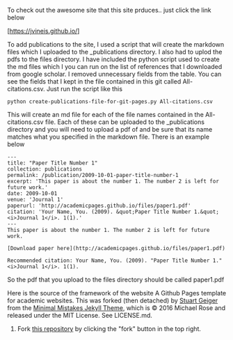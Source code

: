To check out the awesome site that this site prduces.. just click the link below

[https://jvineis.github.io/]

To add publications to the site, I used a script that will create the markdown files which I uploaded to the _publications directory. I also had to uplod the pdfs to the files directory. I have included the python script used to create the md files which I you can run on the list of references that I downloaded from google scholar. I removed unnecessary fields from the table. You can see the fields that I kept in the file contained in this git called All-citations.csv. Just run the script like this

    python create-publications-file-for-git-pages.py All-citations.csv

This will create an md file for each of the file names contained in the All-citations.csv file. Each of these can be uploaded to the _publications directory and you will need to upload a pdf of and be sure that its name matches what you specified in the markdown file. There is an example below

    ---
    title: "Paper Title Number 1"
    collection: publications
    permalink: /publication/2009-10-01-paper-title-number-1
    excerpt: 'This paper is about the number 1. The number 2 is left for future work.'
    date: 2009-10-01
    venue: 'Journal 1'
    paperurl: 'http://academicpages.github.io/files/paper1.pdf'
    citation: 'Your Name, You. (2009). &quot;Paper Title Number 1.&quot; <i>Journal 1</i>. 1(1).'
    ---
    This paper is about the number 1. The number 2 is left for future work.

    [Download paper here](http://academicpages.github.io/files/paper1.pdf)

    Recommended citation: Your Name, You. (2009). "Paper Title Number 1." <i>Journal 1</i>. 1(1).

So the pdf that you upload to the files directory should be called paper1.pdf


Here is the source of the framework of the website
A Github Pages template for academic websites. This was forked (then detached) by [Stuart Geiger](https://github.com/staeiou) from the [Minimal Mistakes Jekyll Theme](https://mmistakes.github.io/minimal-mistakes/), which is © 2016 Michael Rose and released under the MIT License. See LICENSE.md.

1. Fork [this repository](https://github.com/academicpages/academicpages.github.io) by clicking the "fork" button in the top right. 
